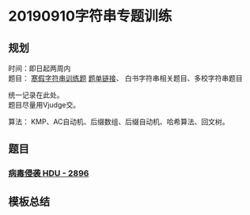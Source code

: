 # 20190910字符串专题训练
## 规划
时间：即日起两周内  
题目：
[寒假字符串训练题](20190125字符串入门与进阶.md)
[题单链接](https://vjudge.net/article/884)、
白书字符串相关题目、多校字符串题目

统一记录在此处。  
题目尽量用Vjudge交。  


算法：
KMP、AC自动机、后缀数组、后缀自动机、哈希算法、回文树。  
## 题目
### [病毒侵袭 HDU - 2896](https://vjudge.net/problem/HDU-2896)


## 模板总结
